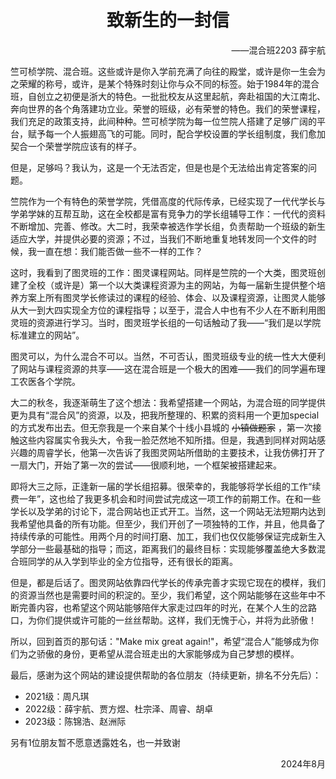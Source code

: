 <center>

# 致新生的一封信

</center>
<div style="text-align: right;">

——混合班2203 薛宇航

</div>
竺可桢学院、混合班。这些或许是你入学前充满了向往的殿堂，或许是你一生会为之荣耀的称号，或许，是某个特殊时刻让你与众不同的标签。始于1984年的混合班，自创立之初便是浙大的特色。一批批校友从这里起航，奔赴祖国的大江南北、奔向世界的各个角落建功立业。荣誉的班级，必有荣誉的特色。我们的荣誉课程，我们充足的政策支持，此间种种。竺可桢学院为每一位竺院人搭建了足够广阔的平台，赋予每一个人振翅高飞的可能。同时，配合学校设置的学长组制度，我们愈加契合一个荣誉学院应该有的样子。

但是，足够吗？我认为，这是一个无法否定，但是也是个无法给出肯定答案的问题。

竺院作为一个有特色的荣誉学院，凭借高度的代际传承，已经实现了一代代学长与学弟学妹的互帮互助，这在全校都是富有竞争力的学长组辅导工作：一代代的资料不断增加、完善、修改。大二时，我荣幸被选作学长组，负责帮助一个班级的新生适应大学，并提供必要的资源；不过，当我们不断地重复地转发同一个文件的时候，我一直在想：我们能否做一些不一样的工作？

这时，我看到了图灵班的工作：图灵课程网站。同样是竺院的一个大类，图灵班创建了全校（或许是）第一个以大类课程资源为主的网站，为每一届新生提供整个培养方案上所有图灵学长修读过的课程的经验、体会、以及课程资源，让图灵人能够从大一到大四实现全方位的课程指导；以至于，混合人中也有不少人在不断利用图灵班的资源进行学习。当时，图灵班学长组的一句话触动了我——“我们是以学院标准建立的网站”。

图灵可以，为什么混合不可以。当然，不可否认，图灵班级专业的统一性大大便利了网站与课程资源的共享——这在混合班是一个极大的困难——我们的同学遍布理工农医各个学院。

大二的秋冬，我逐渐萌生了这个想法：我希望搭建一个网站，为混合班的同学提供更为具有“混合风”的资源，以及，把我所整理的、积累的资料用一个更加special的方式发布出去。但无奈我是一个来自某个十线小县城的 ~~小镇做题家~~ ，第一次接触这些内容属实令我头大，令我一脸茫然地不知所措。但是，我遇到同样对网站感兴趣的周睿学长，他第一次告诉了我图灵网站所借助的主要技术，让我仿佛打开了一扇大门，开始了第一次的尝试——很顺利地，一个框架被搭建起来。

即将大三之际，正逢新一届的学长组招募。很荣幸的，我能够将学长组的工作“续费一年”，这也给了我更多机会和时间尝试完成这一项工作的前期工作。在和一些学长以及学弟的讨论下，混合网站也正式开工。当然，这一个网站无法短期内达到我希望他具备的所有功能。但至少，我们开创了一项独特的工作，并且，他具备了持续传承的可能性。用两个月的时间打磨、加工，我们也仅仅能够保证完成新生入学部分一些最基础的指导；而这，距离我们的最终目标：实现能够覆盖绝大多数混合班同学的从入学到毕业的全方位指导，还有很长的距离。

但是，都是后话了。图灵网站依靠四代学长的传承完善才实现它现在的模样，我们的资源当然也是需要时间的积淀的。至少，我们希望，这个网站能够在这些年中不断完善内容，也希望这个网站能够陪伴大家走过四年的时光，在某个人生的岔路口，为你们提供或许可能的一丝丝帮助。这样，我们无愧于心，并将为此骄傲！

所以，回到首页的那句话："Make mix great again!"，希望“混合人”能够成为你们为之骄傲的身份，更希望从混合班走出的大家能够成为自己梦想的模样。

最后，感谢为这个网站的建设提供帮助的各位朋友（持续更新，排名不分先后）：

- 2021级：周凡琪
- 2022级：薛宇航、贾方煜、杜宗泽、周睿、胡卓
- 2023级：陈锦浩、赵洲际

另有1位朋友暂不愿意透露姓名，也一并致谢

<div style="text-align: right;">

2024年8月

</div>

